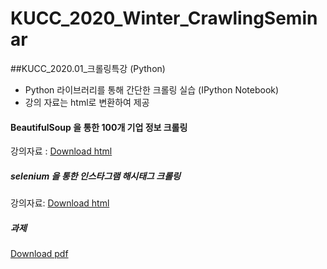 # KUCC_2020_Winter_CrawlingSeminar
##KUCC_2020.01_크롤링특강 (Python)
- Python 라이브러리를 통해 간단한 크롤링 실습 (IPython Notebook)
- 강의 자료는 html로 변환하여 제공

#### BeautifulSoup 을 통한 100개 기업 정보 크롤링
강의자료 : [Download html](https://github.com/vetajung/KUCC_2020_Winter_CrawlingSeminar/blob/master/%E1%84%8F%E1%85%B3%E1%84%85%E1%85%A9%E1%86%AF%E1%84%85%E1%85%B5%E1%86%BC1_%E1%84%89%E1%85%A1%E1%84%8B%E1%85%B5%E1%84%90%E1%85%B3%E1%84%8F%E1%85%B3%E1%84%85%E1%85%A9%E1%86%AF%E1%84%85%E1%85%B5%E1%86%BC.html)

##### selenium 을 통한 인스타그램 해시태그 크롤링
강의자료: [Download html](https://github.com/vetajung/KUCC_2020_Winter_CrawlingSeminar/blob/master/%E1%84%8F%E1%85%B3%E1%84%85%E1%85%A9%E1%86%AF%E1%84%85%E1%85%B5%E1%86%BC2_%E1%84%8B%E1%85%B5%E1%86%AB%E1%84%89%E1%85%B3%E1%84%90%E1%85%A1%E1%84%80%E1%85%B3%E1%84%85%E1%85%A2%E1%86%B7%E1%84%8F%E1%85%B3%E1%84%85%E1%85%A9%E1%86%AF%E1%84%85%E1%85%B5%E1%86%BC%2Bselenium%E1%84%92%E1%85%AA%E1%86%AF%E1%84%8B%E1%85%AD%E1%86%BC%20.html)

##### 과제
[Download pdf](https://github.com/vetajung/KUCC_2020_Winter_CrawlingSeminar/blob/master/%E1%84%8F%E1%85%B3%E1%84%85%E1%85%A9%E1%86%AF%E1%84%85%E1%85%B5%E1%86%BC%20%E1%84%80%E1%85%AA%E1%84%8C%E1%85%A6.pdf)
